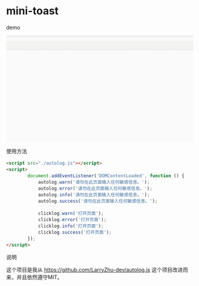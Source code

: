 # mini-toast

demo

![示例GIF](./demo.gif)

使用方法

``` html
<script src="./autolog.js"></script>
<script>
        document.addEventListener('DOMContentLoaded', function () {
            autolog.warn('请勿在此页面输入任何敏感信息。');
            autolog.error('请勿在此页面输入任何敏感信息。');
            autolog.info('请勿在此页面输入任何敏感信息。');
            autolog.success('请勿在此页面输入任何敏感信息。');

            clicklog.warn('打开页面');
            clicklog.error('打开页面');
            clicklog.info('打开页面');
            clicklog.success('打开页面');
        });
</script>
```

说明

这个项目是我从 https://github.com/LarryZhu-dev/autolog.js 这个项目改进而来，并且依然遵守MIT。